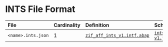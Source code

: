 # INTS File Format

File | Cardinality | Definition | Schema | Example
:--- | :--- | :--- | :--- | :---
`<name>.ints.json` | 1 | [`zif_aff_ints_v1.intf.abap`](./type/zif_aff_ints_v1.intf.abap) | [`ints-v1.json`](./ints-v1.json) | [`rm_test_adt_929.ints.json`](./examples/rm_test_adt_929.ints.json)

